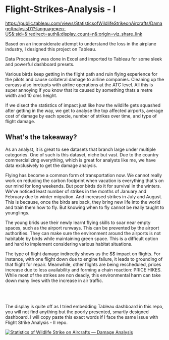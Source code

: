 # Flight-Strikes-Analysis - I
https://public.tableau.com/views/StatisticsofWildlifeStrikeonAircrafts/DamageAnalysisD1?:language=en-US&:sid=&:redirect=auth&:display_count=n&:origin=viz_share_link


Based on an inconsiderate attempt to understand the loss in the airplane industry, I designed this project on Tableau. 

Data Processing was done in Excel and imported to Tableau for some sleek and powerful dashboard presets.

Various birds keep getting in the flight path and ruin flying experience for the pilots and cause collateral damage to airline companies. 
Cleaning up the carcass also inretupts with airline operations at the ATC level. All this is super annoying if you know that its caused by something thats a metre width and 10 cms height. 

If we disect the statistics of impact just like how the wildlife gets squashed after getting in the way, we get to analyse the top affected airports, average cost of damage by each specie, number of strikes over time, and type of flight damage. 


<h2>What's the takeaway?</h2>
As an analyst, it is great to see datasets that branch large under multiple categories. One of such is this dataset, niche but vast.
Due to the country commercializing everything, which is great for analysts like me, we have data exclusively to get the damage analysis.

Flying has become a common form of transportation now. We cannot really work on reducing the carbon footprint when vacation is everything that's on our mind for long weekends. But poor birds do it for survival in the winters. We've noticed least number of strikes in the months of January and February due to winter migration. And increased strikes in July and August. This is because, once the birds are back, they bring new life into the world and train them how to fly. But knowing when to fly cannot be really taught to younglings. 

The young brids use their newly learnt flying skills to soar near empty spaces, such as the airport runways. This can be prevented by the airport authorities. They can make sure the environment around the airports is not habitable by birds while maintaining green space. This is a difficult option and hard to implement considering various habitat situations.  

The type of flight damage indirectly shows us the $$ impact on flights. For instance, with one flight down due to engine failure, it leads to grounding of that flight for repair. Meanwhile, other flights are being rescheduled, prices increase due to less availability and forming a chain reaction: PRICE HIKES. While most of the strikes are non deadly, this environmental harm can take down many lives with the increase in air traffic. 

<br> <br> <br>
The display is quite off as I tried embedding Tableau dashboard in this repo, you will not find anything but the poorly presented, smartly designed dashboard. I will copy paste this exact words if I face the same issue with Flight Strike Analysis - II repo. 
<!DOCTYPE html>
<html lang="en">
<head>
  <meta charset="UTF-8" />
  <meta name="viewport" content="width=device-width, initial-scale=1" />
</head>
<body>
  <!-- --- Tableau embed --- -->
  <div class="tableauPlaceholder" id="viz1745550910943" style="position:relative">
    <noscript>
      <a href="#">
        <img
          alt="Statistics of Wildlife Strike on Aircrafts — Damage Analysis"
          src="https://public.tableau.com/static/images/St/StatisticsofWildlifeStrikeonAircrafts/DamageAnalysisD1/1_rss.png"
          style="border:none"
        />
      </a>
    </noscript>
  </div>
</body>
</html>
